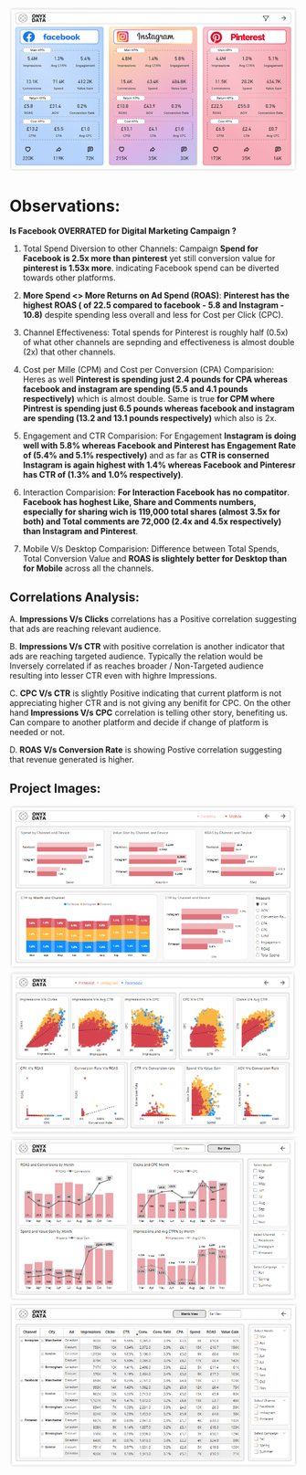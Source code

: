 ![Overview](https://github.com/Manthan-Mistry/Marketing-Campaign-Analysis-Onyx-Data/blob/main/Overview.PNG)

# Observations:

**Is Facebook OVERRATED for Digital Marketing Campaign ?**

1. Total Spend Diversion to other Channels:
Campaign **Spend for Facebook is 2.5x more than pinterest** yet still conversion value for **pinterest is 1.53x more**. indicating Facebook spend can be diverted towards other platforms.


2. **More Spend <> More Returns on Ad Spend (ROAS)**:
**Pinterest has the highest ROAS ( of 22.5 compared to facebook - 5.8 and Instagram - 10.8)** despite spending less overall and less for Cost per Click (CPC).


3. Channel Effectiveness:
Total spends for Pinterest is roughly half (0.5x) of what other channels are sepnding and effectiveness is almost double (2x) that other channels.


4. Cost per Mille (CPM) and Cost per Conversion (CPA) Comparision:
Heres as well **Pinterest is spending just 2.4 pounds for CPA whereas facebook and instagram are spending (5.5 and 4.1 pounds respectively)** which is almost double.
Same is true **for CPM where Pintrest is spending just 6.5 pounds whereas facebook and instagram are spending (13.2 and 13.1 pounds respectively)** which also is 2x.


5. Engagement and CTR Comparision:
For Engagement **Instagram is doing well with 5.8% whereas Facebook and Pinterest has Engagement Rate of (5.4% and 5.1% respectively)** and as far as **CTR is conserned Instagram is again highest with 1.4% whereas Facebook and Pinteresr has CTR of (1.3% and 1.0% respectively)**.


6. Interaction Comparision:
**For Interaction Facebook has no compatitor**. **Facebook has hoghest Like, Share and Comments numbers, especially for sharing wich is 119,000 total shares (almost 3.5x for both) and Total comments are 72,000 (2.4x and 4.5x respectively) than Instagram and Pinterest**.


7. Mobile V/s Desktop Comparision:
Difference between Total Spends, Total Conversion Value and **ROAS is slightely better for Desktop than for Mobile** across all the channels. 


## Correlations Analysis:

A. **Impressions V/s Clicks** correlations has a Positive correlation suggesting that ads are reaching relevant audience.

B. **Impressions V/s CTR** with positive correlation is another indicator that ads are reaching targeted audience. Typically the relation would be Inversely correlated if as reaches broader / Non-Targeted audience resulting into lesser CTR even with highre Impressions.

C. **CPC V/s CTR** is slightly Positive indicating that current platform is not appreciating higher CTR and is not giving any benifit for CPC. On the other hand **Impressions V/s CPC** correlation is telling other story, benefiting us. Can compare to another platform and decide if change of platform is needed or not.

D. **ROAS V/s Conversion Rate** is showing Postive correlation suggesting that revenue generated is higher.



## Project Images:
![Distribution by Device](https://github.com/Manthan-Mistry/Marketing-Campaign-Analysis-Onyx-Data/blob/main/Device%20Page.PNG)
![Correlations](https://github.com/Manthan-Mistry/Marketing-Campaign-Analysis-Onyx-Data/blob/main/Correlations%20Page%202.PNG)
![Bar View](https://github.com/Manthan-Mistry/Marketing-Campaign-Analysis-Onyx-Data/blob/main/Bar%20Page.PNG)
![Matrix View](https://github.com/Manthan-Mistry/Marketing-Campaign-Analysis-Onyx-Data/blob/main/Matrix%20Page.PNG)
